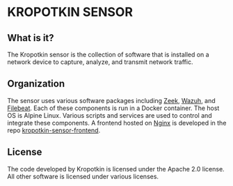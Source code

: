 # KROPOTKIN SENSOR

## What is it?

The Kropotkin sensor is the collection of software that is installed on a network device to capture, analyze, and transmit network traffic. 

## Organization

The sensor uses various software packages including [Zeek](https://zeek.org/), [Wazuh](https://wazuh.com/), and [Filebeat](https://www.elastic.co/beats/filebeat). Each of these components is run in a Docker container. The host OS is Alpine Linux. Various scripts and services are used to control and integrate these components. A frontend hosted on [Nginx](https://www.nginx.com/) is developed in the repo [kropotkin-sensor-frontend](https://github.com/Kropotkin-Security/kropotkin-sensor-frontend).

## License

The code developed by Kropotkin is licensed under the Apache 2.0 license. All other software is licensed under various licenses.
